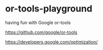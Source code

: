 # or-tools-playground
having fun with Google or-tools

https://github.com/google/or-tools

https://developers.google.com/optimization/

